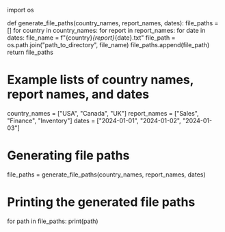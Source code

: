 import os

def generate_file_paths(country_names, report_names, dates):
    file_paths = []
    for country in country_names:
        for report in report_names:
            for date in dates:
                file_name = f"{country}_{report}_{date}.txt"
                file_path = os.path.join("path_to_directory", file_name)
                file_paths.append(file_path)
    return file_paths

# Example lists of country names, report names, and dates
country_names = ["USA", "Canada", "UK"]
report_names = ["Sales", "Finance", "Inventory"]
dates = ["2024-01-01", "2024-01-02", "2024-01-03"]

# Generating file paths
file_paths = generate_file_paths(country_names, report_names, dates)

# Printing the generated file paths
for path in file_paths:
    print(path)
